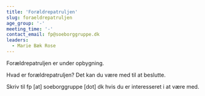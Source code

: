 ```yaml
---
title: 'Forældrepatruljen'
slug: foraeldrepatruljen
age_group: '-'
meeting_time: '-'
contact_email: fp@soeborggruppe.dk
leaders:
  - Marie Bæk Rose
---
```

Forældrepatruljen er under opbygning.

Hvad er forældrepatruljen? Det kan du være med til at beslutte.

Skriv til fp [at] soeborggruppe [dot] dk hvis du er interesseret i at være med.
